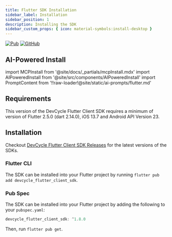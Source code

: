 ```yaml
---
title: Flutter SDK Installation
sidebar_label: Installation
sidebar_position: 1
description: Installing the SDK
sidebar_custom_props: { icon: material-symbols:install-desktop }
---
```


[![Pub](https://img.shields.io/pub/v/devcycle_flutter_client_sdk)](https://img.shields.io/pub/v/devcycle_flutter_client_sdk)
[![GitHub](https://img.shields.io/github/stars/devcyclehq/flutter-client-sdk.svg?style=social&label=Star&maxAge=2592000)](https://github.com/devcyclehq/flutter-client-sdk)

## AI-Powered Install

import MCPInstall from '@site/docs/_partials/mcpInstall.mdx'
import AIPoweredInstall from '@site/src/components/AIPoweredInstall'
import PromptContent from '!!raw-loader!@site/static/ai-prompts/flutter.md'

<MCPInstall />

<AIPoweredInstall promptContent={PromptContent} />

## Requirements

This version of the DevCycle Flutter Client SDK requires a minimum of version of Flutter 2.5.0 (dart 2.14.0), iOS 13.7 and Android API Version 23.

## Installation

Checkout [DevCycle Flutter Client SDK Releases](https://github.com/DevCycleHQ/flutter-client-sdk/releases) for the latest versions of the SDKs.

[//]: # 'wizard-install-start'

### Flutter CLI

The SDK can be installed into your Flutter project by running `flutter pub add devcycle_flutter_client_sdk`.

[//]: # 'wizard-install-end'

### Pub Spec

The SDK can be installed into your Flutter project by adding the following to your `pubspec.yaml`:

```dart
devcycle_flutter_client_sdk: ^1.8.0
```

Then, run `flutter pub get`.
